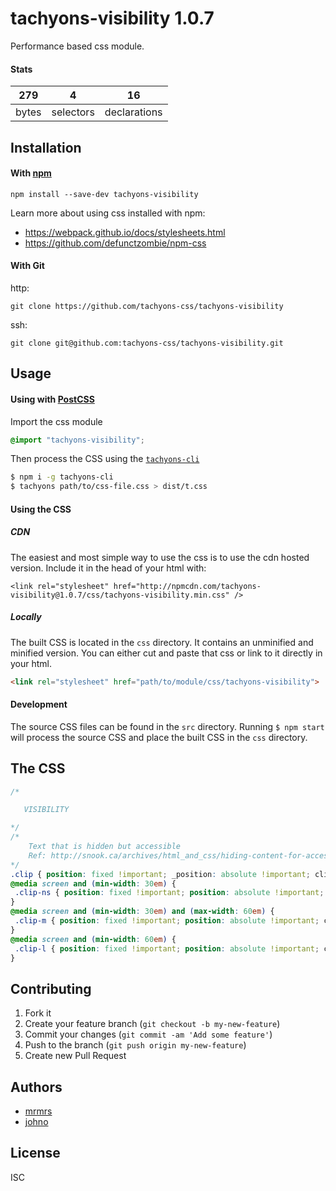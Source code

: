 # tachyons-visibility 1.0.7

Performance based css module.

#### Stats

279 | 4 | 16
---|---|---
bytes | selectors | declarations

## Installation

#### With [npm](https://npmjs.com)

```
npm install --save-dev tachyons-visibility
```

Learn more about using css installed with npm:
* https://webpack.github.io/docs/stylesheets.html
* https://github.com/defunctzombie/npm-css

#### With Git

http:
```
git clone https://github.com/tachyons-css/tachyons-visibility
```

ssh:
```
git clone git@github.com:tachyons-css/tachyons-visibility.git
```

## Usage

#### Using with [PostCSS](https://github.com/postcss/postcss)

Import the css module

```css
@import "tachyons-visibility";
```

Then process the CSS using the [`tachyons-cli`](https://github.com/tachyons-css/tachyons-cli)

```sh
$ npm i -g tachyons-cli
$ tachyons path/to/css-file.css > dist/t.css
```

#### Using the CSS

##### CDN
The easiest and most simple way to use the css is to use the cdn hosted version. Include it in the head of your html with:

```
<link rel="stylesheet" href="http://npmcdn.com/tachyons-visibility@1.0.7/css/tachyons-visibility.min.css" />
```

##### Locally
The built CSS is located in the `css` directory. It contains an unminified and minified version.
You can either cut and paste that css or link to it directly in your html.

```html
<link rel="stylesheet" href="path/to/module/css/tachyons-visibility">
```

#### Development

The source CSS files can be found in the `src` directory.
Running `$ npm start` will process the source CSS and place the built CSS in the `css` directory.

## The CSS

```css
/*

   VISIBILITY

*/
/*
    Text that is hidden but accessible
    Ref: http://snook.ca/archives/html_and_css/hiding-content-for-accessibility
*/
.clip { position: fixed !important; _position: absolute !important; clip: rect( 1px 1px 1px 1px ); /* IE6, IE7 */ clip: rect( 1px, 1px, 1px, 1px ); }
@media screen and (min-width: 30em) {
 .clip-ns { position: fixed !important; position: absolute !important; clip: rect( 1px 1px 1px 1px ); /* IE6, IE7 */ clip: rect( 1px, 1px, 1px, 1px ); }
}
@media screen and (min-width: 30em) and (max-width: 60em) {
 .clip-m { position: fixed !important; position: absolute !important; clip: rect( 1px 1px 1px 1px ); /* IE6, IE7 */ clip: rect( 1px, 1px, 1px, 1px ); }
}
@media screen and (min-width: 60em) {
 .clip-l { position: fixed !important; position: absolute !important; clip: rect( 1px 1px 1px 1px ); /* IE6, IE7 */ clip: rect( 1px, 1px, 1px, 1px ); }
}
```

## Contributing

1. Fork it
2. Create your feature branch (`git checkout -b my-new-feature`)
3. Commit your changes (`git commit -am 'Add some feature'`)
4. Push to the branch (`git push origin my-new-feature`)
5. Create new Pull Request

## Authors

* [mrmrs](http://mrmrs.io)
* [johno](http://johnotander.com)

## License

ISC

